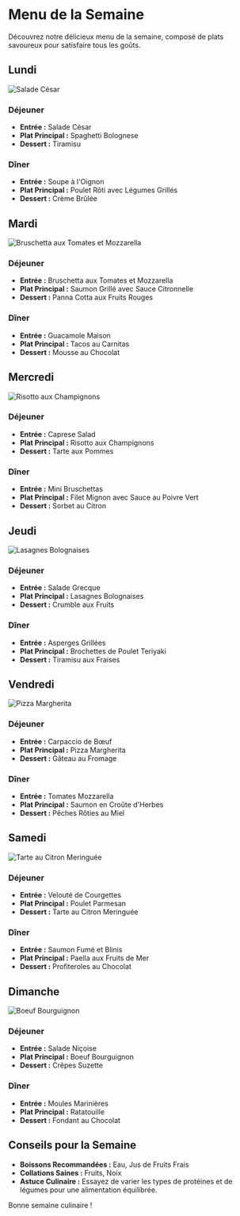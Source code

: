 # Menu de la Semaine

Découvrez notre délicieux menu de la semaine, composé de plats savoureux pour satisfaire tous les goûts.

## Lundi

![Salade César](/images/salade-cesar.webp)

### Déjeuner

-   **Entrée :** Salade César
-   **Plat Principal :** Spaghetti Bolognese
-   **Dessert :** Tiramisu

### Dîner

-   **Entrée :** Soupe à l'Oignon
-   **Plat Principal :** Poulet Rôti avec Légumes Grillés
-   **Dessert :** Crème Brûlée

## Mardi

![Bruschetta aux Tomates et Mozzarella](/images/mini-bruschettas.webp)

### Déjeuner

-   **Entrée :** Bruschetta aux Tomates et Mozzarella
-   **Plat Principal :** Saumon Grillé avec Sauce Citronnelle
-   **Dessert :** Panna Cotta aux Fruits Rouges

### Dîner

-   **Entrée :** Guacamole Maison
-   **Plat Principal :** Tacos au Carnitas
-   **Dessert :** Mousse au Chocolat

## Mercredi

![Risotto aux Champignons](/images/risotto-aux-champignons.webp)

### Déjeuner

-   **Entrée :** Caprese Salad
-   **Plat Principal :** Risotto aux Champignons
-   **Dessert :** Tarte aux Pommes

### Dîner

-   **Entrée :** Mini Bruschettas
-   **Plat Principal :** Filet Mignon avec Sauce au Poivre Vert
-   **Dessert :** Sorbet au Citron

## Jeudi

![Lasagnes Bolognaises](/images/lasagnes-aux-bolognaises.webp)

### Déjeuner

-   **Entrée :** Salade Grecque
-   **Plat Principal :** Lasagnes Bolognaises
-   **Dessert :** Crumble aux Fruits

### Dîner

-   **Entrée :** Asperges Grillées
-   **Plat Principal :** Brochettes de Poulet Teriyaki
-   **Dessert :** Tiramisu aux Fraises

## Vendredi

![Pizza Margherita](/images/pizza-margherita.webp)

### Déjeuner

-   **Entrée :** Carpaccio de Bœuf
-   **Plat Principal :** Pizza Margherita
-   **Dessert :** Gâteau au Fromage

### Dîner

-   **Entrée :** Tomates Mozzarella
-   **Plat Principal :** Saumon en Croûte d'Herbes
-   **Dessert :** Pêches Rôties au Miel

## Samedi

![Tarte au Citron Meringuée](/images/tarte-citron-meringuee.webp)

### Déjeuner

-   **Entrée :** Velouté de Courgettes
-   **Plat Principal :** Poulet Parmesan
-   **Dessert :** Tarte au Citron Meringuée

### Dîner

-   **Entrée :** Saumon Fumé et Blinis
-   **Plat Principal :** Paella aux Fruits de Mer
-   **Dessert :** Profiteroles au Chocolat

## Dimanche

![Boeuf Bourguignon](/images/boeuf-bourguignon.webp)

### Déjeuner

-   **Entrée :** Salade Niçoise
-   **Plat Principal :** Boeuf Bourguignon
-   **Dessert :** Crêpes Suzette

### Dîner

-   **Entrée :** Moules Marinières
-   **Plat Principal :** Ratatouille
-   **Dessert :** Fondant au Chocolat

## Conseils pour la Semaine

-   **Boissons Recommandées :** Eau, Jus de Fruits Frais
-   **Collations Saines :** Fruits, Noix
-   **Astuce Culinaire :** Essayez de varier les types de protéines et de légumes pour une alimentation équilibrée.

Bonne semaine culinaire !
